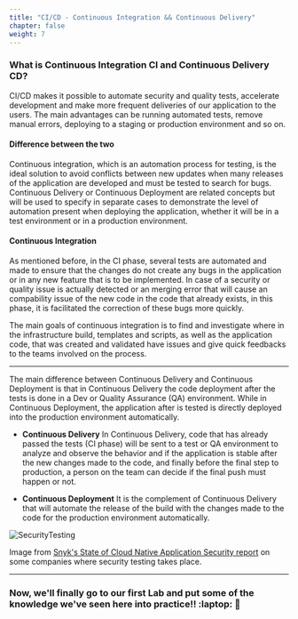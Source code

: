 ```yaml
---
title: "CI/CD - Continuous Integration && Continuous Delivery" 
chapter: false
weight: 7
---
```


### What is Continuous Integration CI and Continuous Delivery CD?
CI/CD makes it possible to automate security and quality tests, accelerate development and make more frequent deliveries of our application to the users. The main advantages can be running automated tests, remove manual errors, deploying to a staging or production environment and so on.

#### Difference between the two
Continuous integration, which is an automation process for testing, is the ideal solution to avoid conflicts between new updates when many releases of the application are developed and must be tested to search for bugs. Continuous Delivery or Continuous Deployment are related concepts but will be used to specify in separate cases to demonstrate the level of automation present when deploying the application, whether it will be in a test environment or in a production environment.

#### Continuous Integration
As mentioned before, in the CI phase, several tests are automated and made to ensure that the changes do not create any bugs in the application or in any new feature that is to be implemented. In case of a security or quality issue is actually detected or an merging error that will cause an compability issue of the new code in the code that already exists, in this phase, it is facilitated the correction of these bugs more quickly.

The main goals of continuous integration is to find and investigate where in the infrastructure build, templates and scripts, as well as the application code, that was created and validated have issues and give quick feedbacks to the teams involved on the process.

---

The main difference between Continuous Delivery and Continuous Deployment is that in Continuous Delivery the code deployment after the tests is done in a Dev or Quality Assurance (QA) environment. While in Continuous Deployment, the application after is tested is directly deployed into the production environment automatically. 

- **Continuous Delivery**
In Continuous Delivery, code that has already passed the tests (CI phase) will be sent to a test or QA environment to analyze and observe the behavior and if the application is stable after the new changes made to the code, and finally before the final step to production, a person on the team can decide if the final push must happen or not.

- **Continuous Deployment**
It is the complement of Continuous Delivery that will automate the release of the build with the changes made to the code for the production environment automatically.

![SecurityTesting](/images/sectesting.PNG)

Image from [Snyk's State of Cloud Native Application Security report](https://snyk.io/state-of-cloud-native-application-security/?utm_campaign=CNAS-SC-2021&utm_medium=Social&utm_source=Twitter-Organic&utm_content=CNAS-2021-Report) on some companies where security testing takes place.

--- 

### Now, we'll finally go to our first Lab and put some of the knowledge we've seen here into practice!! :laptop: :rocket:
